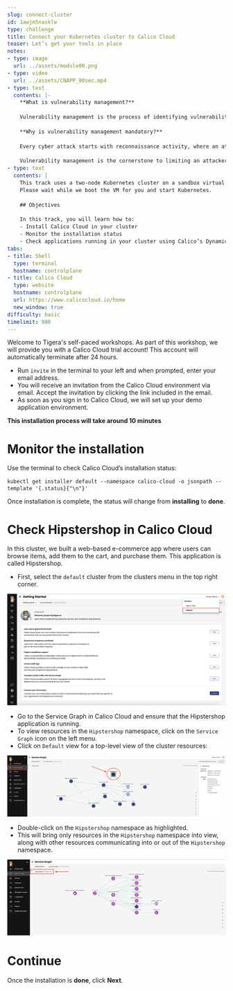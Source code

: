 ```yaml
---
slug: connect-cluster
id: 1awjm5nasklw
type: challenge
title: Connect your Kubernetes cluster to Calico Cloud
teaser: Let’s get your tools in place
notes:
- type: image
  url: ../assets/module00.png
- type: video
  url: ../assets/CNAPP_90sec.mp4
- type: text
  contents: |-
    **What is vulnerability management?**

    Vulnerability management is the process of identifying vulnerabilities at build time, automating the deployment of images and using mitigating controls to reduce the risks of vulnerable workloads.

    **Why is vulnerability management mandatory?**

    Every cyber attack starts with reconnaissance activity, where an attacker searches for a security vulnerability to exploit in their attack.

    Vulnerability management is the cornerstone to limiting an attacker’s reconnaissance activity and the early detection of threats in your environment.
- type: text
  contents: |
    This track uses a two-node Kubernetes cluster on a sandbox virtual machine.
    Please wait while we boot the VM for you and start Kubernetes.

    ## Objectives

    In this track, you will learn how to:
    - Install Calico Cloud in your cluster
    - Monitor the installation status
    - Check applications running in your cluster using Calico’s Dynamic Service and Threat graph (simply labeled Service Graph in Calico’s UI)
tabs:
- title: Shell
  type: terminal
  hostname: controlplane
- title: Calico Cloud
  type: website
  hostname: controlplane
  url: https://www.calicocloud.io/home
  new_window: true
difficulty: basic
timelimit: 900
---
```

Welcome to Tigera's self-paced workshops. As part of this workshop, we will provide you with a Calico Cloud trial account! This account will automatically terminate after 24 hours.

- Run `invite` in the terminal to your left and when prompted, enter your email address.
- You will receive an invitation from the Calico Cloud environment via email. Accept the invitation by clicking the link included in the email.
- As soon as you sign in to Calico Cloud, we will set up your demo application environment.

**This installation process will take around 10 minutes**

Monitor the installation
==============

Use the terminal to check Calico Cloud’s installation status:

```
kubectl get installer default --namespace calico-cloud -o jsonpath --template '{.status}{"\n"}'
```

Once installation is complete, the status will change from **installing** to **done**.

Check Hipstershop in Calico Cloud
==============
In this cluster, we built a web-based e-commerce app where users can browse items, add them to the cart, and purchase them. This application is called Hipstershop.

- First, select the `default` cluster from the clusters menu in the top right corner.

![Image Description](../assets/select_cluster.png)

- Go to the Service Graph in Calico Cloud and ensure that the Hipstershop application is running.
- To view resources in the `Hipstershop` namespace, click on the `Service Graph` icon on the left menu.
- Click on `Default` view for a top-level view of the cluster resources:

![Image Description](../assets/service-graph-top-level.png)

- Double-click on the `Hipstershop` namespace as highlighted.
- This will bring only resources in the `Hipstershop` namespace into view, along with other resources communicating into or out of the `Hipstershop` namespace.

![Image Description](../assets/service-graph-hipstershop.png)


Continue
==============
Once the installation is **done**, click **Next**.
